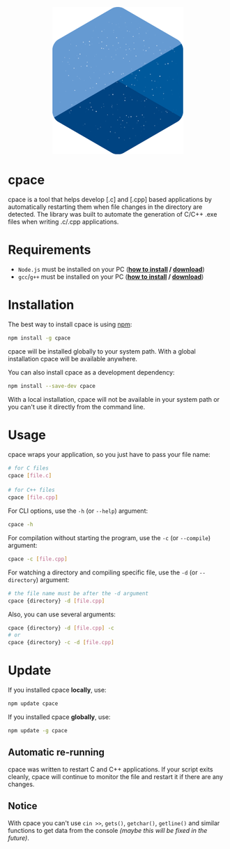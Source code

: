 <p align="center">
  <img src="./logo.png" alt="cpace Logo" width="300px">
</p>



# cpace
cpace is a tool that helps develop [.c] and [.cpp] based applications by automatically restarting them when file changes in the directory are detected. The library was built to automate the generation of C/C++ .exe files when writing .c/.cpp applications.



# Requirements
* `Node.js` must be installed on your PC (**[how to install](https://nodejs.dev/learn/how-to-install-nodejs) / [download](https://nodejs.dev/download)**)
* `gcc`/`g++` must be installed on your PC (**[how to install](https://www.youtube.com/watch?v=sXW2VLrQ3Bs) / [download](https://sourceforge.net/projects/mingw)**)


# Installation
The best way to install cpace is using [npm](https://www.npmjs.com/package/cpace):

```bash
npm install -g cpace
```
cpace will be installed globally to your system path.
With a global installation cpace will be available anywhere.

You can also install cpace as a development dependency:
```bash
npm install --save-dev cpace
```
With a local installation, cpace will not be available in your system path or you can't use it directly from the command line.



# Usage

cpace wraps your application, so you just have to pass your file name:

```bash
# for C files
cpace [file.c]

# for C++ files
cpace [file.cpp]
```

For CLI options, use the `-h` (or `--help`) argument:
```bash
cpace -h
```

For compilation without starting the program, use the `-c` (or `--compile`) argument:
```bash
cpace -c [file.cpp]
```

For watching a directory and compiling specific file, use the `-d` (or `--directory`) argument:
```bash
# the file name must be after the -d argument
cpace {directory} -d [file.cpp]
```

Also, you can use several arguments:
```bash
cpace {directory} -d [file.cpp] -с
# or
cpace {directory} -c -d [file.cpp]
```



# Update
If you installed cpace **locally**, use:
```bash
npm update cpace
```

If you installed cpace **globally**, use:
```bash
npm update -g cpace
```



## Automatic re-running
cpace was written to restart C and C++ applications. If your script exits cleanly, cpace will continue to monitor the file and restart it if there are any changes.



## Notice
With cpace you can't use `cin >>`, `gets()`, `getchar()`, `getline()` and similar functions to get data from the console *(maybe this will be fixed in the future)*.
